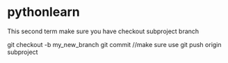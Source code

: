 # pythonlearn
This second term make sure you have checkout subproject branch

git checkout -b my_new_branch
git commit
//make sure use
git push origin subproject

